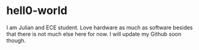# hell0-world
I am Julian and ECE student.
Love hardware as much as software besides that there is not much else here for now. I will update my Github soon though.
